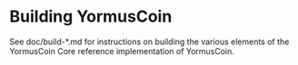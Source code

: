 Building YormusCoin
================

See doc/build-*.md for instructions on building the various
elements of the YormusCoin Core reference implementation of YormusCoin.
